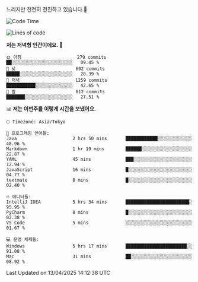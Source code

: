 느리지만 천천히 전진하고 있습니다.🐢

<!--START_SECTION:waka-->
![Code Time](http://img.shields.io/badge/Code%20Time-1%2C571%20hrs%2042%20mins-blue)

![Lines of code](https://img.shields.io/badge/%EC%A0%80%EB%8A%94%20%EC%97%AC%ED%83%9C%EA%B9%8C%EC%A7%80%20-917.9%20thousand%20%EC%A4%84%EC%9D%98%20%EC%BD%94%EB%93%9C%EB%A5%BC%20%EC%9E%91%EC%84%B1%ED%96%88%EC%96%B4%EC%9A%94.-blue)

**저는 저녁형 인간이에요. 🦉** 

```text
🌞 아침                     279 commits         ██░░░░░░░░░░░░░░░░░░░░░░░   09.45 % 
🌆 낮　                     602 commits         █████░░░░░░░░░░░░░░░░░░░░   20.39 % 
🌃 저녁                     1259 commits        ███████████░░░░░░░░░░░░░░   42.65 % 
🌙 밤　                     812 commits         ███████░░░░░░░░░░░░░░░░░░   27.51 % 
```


📊 **저는 이번주를 이렇게 시간을 보냈어요.** 

```text
🕑︎ Timezone: Asia/Tokyo

💬 프로그래밍 언어들: 
Java                     2 hrs 50 mins       ████████████░░░░░░░░░░░░░   48.96 % 
Markdown                 1 hr 19 mins        ██████░░░░░░░░░░░░░░░░░░░   22.87 % 
YAML                     45 mins             ███░░░░░░░░░░░░░░░░░░░░░░   12.94 % 
JavaScript               16 mins             █░░░░░░░░░░░░░░░░░░░░░░░░   04.77 % 
textmate                 8 mins              █░░░░░░░░░░░░░░░░░░░░░░░░   02.40 % 

🔥 에디터들: 
IntelliJ IDEA            5 hrs 34 mins       ████████████████████████░   95.95 % 
PyCharm                  8 mins              █░░░░░░░░░░░░░░░░░░░░░░░░   02.38 % 
VS Code                  5 mins              ░░░░░░░░░░░░░░░░░░░░░░░░░   01.67 % 

💻 운영 체제들: 
Windows                  5 hrs 17 mins       ███████████████████████░░   91.08 % 
Mac                      31 mins             ██░░░░░░░░░░░░░░░░░░░░░░░   08.92 % 
```


 Last Updated on 13/04/2025 14:12:38 UTC
<!--END_SECTION:waka-->
